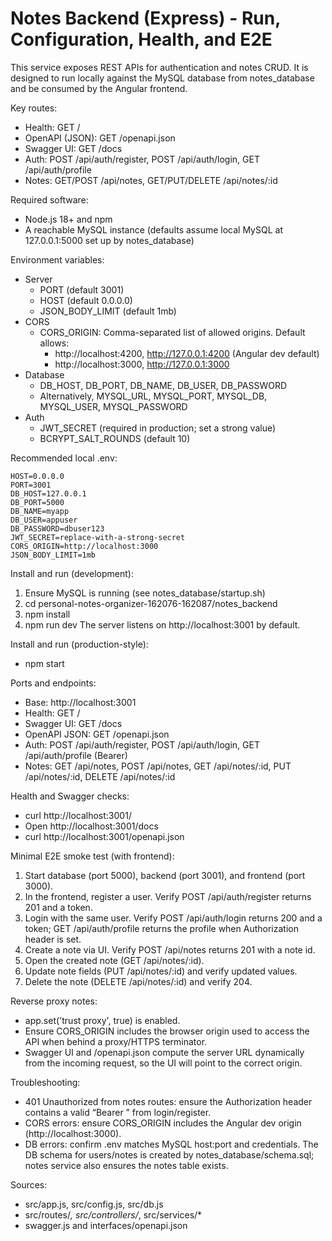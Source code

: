 # Notes Backend (Express) - Run, Configuration, Health, and E2E

This service exposes REST APIs for authentication and notes CRUD. It is designed to run locally against the MySQL database from notes_database and be consumed by the Angular frontend.

Key routes:
- Health: GET /
- OpenAPI (JSON): GET /openapi.json
- Swagger UI: GET /docs
- Auth: POST /api/auth/register, POST /api/auth/login, GET /api/auth/profile
- Notes: GET/POST /api/notes, GET/PUT/DELETE /api/notes/:id

Required software:
- Node.js 18+ and npm
- A reachable MySQL instance (defaults assume local MySQL at 127.0.0.1:5000 set up by notes_database)

Environment variables:
- Server
  - PORT (default 3001)
  - HOST (default 0.0.0.0)
  - JSON_BODY_LIMIT (default 1mb)
- CORS
  - CORS_ORIGIN: Comma-separated list of allowed origins. Default allows:
    - http://localhost:4200, http://127.0.0.1:4200 (Angular dev default)
    - http://localhost:3000, http://127.0.0.1:3000
- Database
  - DB_HOST, DB_PORT, DB_NAME, DB_USER, DB_PASSWORD
  - Alternatively, MYSQL_URL, MYSQL_PORT, MYSQL_DB, MYSQL_USER, MYSQL_PASSWORD
- Auth
  - JWT_SECRET (required in production; set a strong value)
  - BCRYPT_SALT_ROUNDS (default 10)

Recommended local .env:
```
HOST=0.0.0.0
PORT=3001
DB_HOST=127.0.0.1
DB_PORT=5000
DB_NAME=myapp
DB_USER=appuser
DB_PASSWORD=dbuser123
JWT_SECRET=replace-with-a-strong-secret
CORS_ORIGIN=http://localhost:3000
JSON_BODY_LIMIT=1mb
```

Install and run (development):
1) Ensure MySQL is running (see notes_database/startup.sh)
2) cd personal-notes-organizer-162076-162087/notes_backend
3) npm install
4) npm run dev
   The server listens on http://localhost:3001 by default.

Install and run (production-style):
- npm start

Ports and endpoints:
- Base: http://localhost:3001
- Health: GET /
- Swagger UI: GET /docs
- OpenAPI JSON: GET /openapi.json
- Auth: POST /api/auth/register, POST /api/auth/login, GET /api/auth/profile (Bearer)
- Notes: GET /api/notes, POST /api/notes, GET /api/notes/:id, PUT /api/notes/:id, DELETE /api/notes/:id

Health and Swagger checks:
- curl http://localhost:3001/
- Open http://localhost:3001/docs
- curl http://localhost:3001/openapi.json

Minimal E2E smoke test (with frontend):
1) Start database (port 5000), backend (port 3001), and frontend (port 3000).
2) In the frontend, register a user. Verify POST /api/auth/register returns 201 and a token.
3) Login with the same user. Verify POST /api/auth/login returns 200 and a token; GET /api/auth/profile returns the profile when Authorization header is set.
4) Create a note via UI. Verify POST /api/notes returns 201 with a note id.
5) Open the created note (GET /api/notes/:id).
6) Update note fields (PUT /api/notes/:id) and verify updated values.
7) Delete the note (DELETE /api/notes/:id) and verify 204.

Reverse proxy notes:
- app.set('trust proxy', true) is enabled.
- Ensure CORS_ORIGIN includes the browser origin used to access the API when behind a proxy/HTTPS terminator.
- Swagger UI and /openapi.json compute the server URL dynamically from the incoming request, so the UI will point to the correct origin.

Troubleshooting:
- 401 Unauthorized from notes routes: ensure the Authorization header contains a valid “Bearer <token>” from login/register.
- CORS errors: ensure CORS_ORIGIN includes the Angular dev origin (http://localhost:3000).
- DB errors: confirm .env matches MySQL host:port and credentials. The DB schema for users/notes is created by notes_database/schema.sql; notes service also ensures the notes table exists.

Sources:
- src/app.js, src/config.js, src/db.js
- src/routes/*, src/controllers/*, src/services/*
- swagger.js and interfaces/openapi.json
